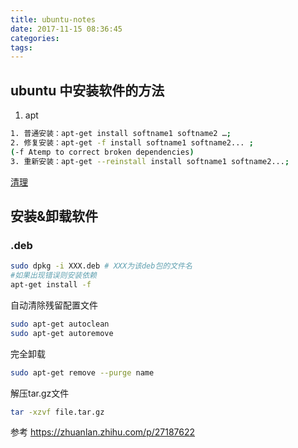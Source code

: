 ```yaml
---
title: ubuntu-notes
date: 2017-11-15 08:36:45
categories:
tags:
---
```


<!--more-->

## ubuntu 中安装软件的方法
1. apt
```bash
1. 普通安装：apt-get install softname1 softname2 …;
2. 修复安装：apt-get -f install softname1 softname2... ;
(-f Atemp to correct broken dependencies)
3. 重新安装：apt-get --reinstall install softname1 softname2...;
```

[清理](https://linux.cn/article-5069-1.html)
## 安装&卸载软件

### .deb

```bash
sudo dpkg -i XXX.deb # XXX为该deb包的文件名
#如果出现错误则安装依赖
apt-get install -f
```

自动清除残留配置文件
```bash
sudo apt-get autoclean 
sudo apt-get autoremove
```

完全卸载
```bash
sudo apt-get remove --purge name
```
解压tar.gz文件
```bash
tar -xzvf file.tar.gz
```
参考 https://zhuanlan.zhihu.com/p/27187622
